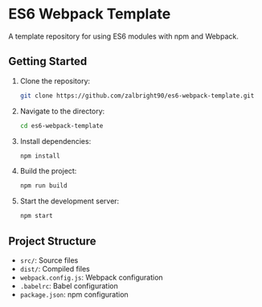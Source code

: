 # ES6 Webpack Template

A template repository for using ES6 modules with npm and Webpack.

## Getting Started

1. Clone the repository:
    ```bash
    git clone https://github.com/zalbright90/es6-webpack-template.git
    ```

2. Navigate to the directory:
    ```bash
    cd es6-webpack-template
    ```

3. Install dependencies:
    ```bash
    npm install
    ```

4. Build the project:
    ```bash
    npm run build
    ```

5. Start the development server:
    ```bash
    npm start
    ```

## Project Structure

- `src/`: Source files
- `dist/`: Compiled files
- `webpack.config.js`: Webpack configuration
- `.babelrc`: Babel configuration
- `package.json`: npm configuration

